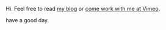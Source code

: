 Hi. Feel free to read [my blog](https://www.hardscrabble.net/) or [come work with me at Vimeo](https://vimeo.com/jobs).

have a good day.
